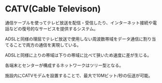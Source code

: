 # CATV(Cable Televison)

通信ケーブルを使ってテレビ放送を配信・受信したり、インターネット接続や電話などの復号的なサービスを提供するシステム。

ADSLと同様の理屈でテレビ放送で使用しない周波数帯域をデータ通信に割り当てることで両方の通信を実現している。

ADSLと同様に上りの帯域は下りの帯域に比べて狭いため速度に差が生じる。

各端末とセンターが構成するネットワークはツリー型となる。

施設内にCATVモデムを設置することで、最大で10Mビット/秒の伝送が可能。


